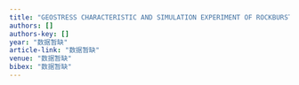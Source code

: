 ```yaml
---
title: "GEOSTRESS CHARACTERISTIC AND SIMULATION EXPERIMENT OF ROCKBURST OF A DEEP-BURIED TUNNEL IN GAOLIGONG MOUNTAIN [J]"
authors: []
authors-key: []
year: "数据暂缺"
article-link: "数据暂缺"
venue: "数据暂缺"
bibex: "数据暂缺"
---
```


